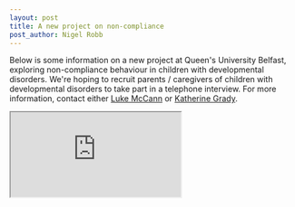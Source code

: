 ```yaml
---
layout: post
title: A new project on non-compliance
post_author: Nigel Robb
---
```

Below is some information on a new project at Queen's University Belfast, exploring non-compliance behaviour in children with developmental disorders. We're hoping to recruit parents / caregivers of children with developmental disorders to take part in a telephone interview. For more information, contact either <a href="mailto:lxmxxccxanxnxx3x2@qxub.xacx.uxk" onmouseover="this.href=this.href.replace(/x/g,'');">Luke McCann</a> or <a href="mailto:kxgraxdyx01xx@qubx.xax.uxxk" onmouseover="this.href=this.href.replace(/x/g,'');">Katherine Grady</a>.

<!-- 4:3 aspect ratio -->
<div class="embed-responsive embed-responsive-4by3">
  <iframe class="embed-responsive-item" src="https://www.youtube.com/embed/q8-k1FtsFyE"></iframe>
</div>
